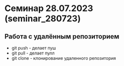 ﻿# Семинар 28.07.2023 (seminar_280723)
## Работа с удалённым репозиторием

* git push - делает пуш
* git pull - делает пулл
* git clone - клонирование удаленного репозитория